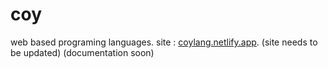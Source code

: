 # coy
web based programing languages.
site : [coylang.netlify.app](https://coylang.netlify.app/).
(site needs to be updated)
(documentation soon)
